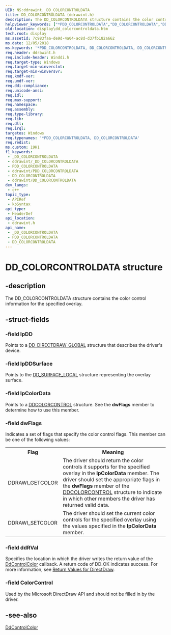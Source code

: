 ```yaml
---
UID: NS:ddrawint._DD_COLORCONTROLDATA
title: DD_COLORCONTROLDATA (ddrawint.h)
description: The DD_COLORCONTROLDATA structure contains the color control information for the specified overlay.
helpviewer_keywords: ["*PDD_COLORCONTROLDATA","DD_COLORCONTROLDATA","DD_COLORCONTROLDATA structure [Display Devices]","ddrawint/DD_COLORCONTROLDATA","ddstrcts_5bc6386d-437a-4fa7-b9ac-def03150b340.xml","display.dd_colorcontroldata"]
old-location: display\dd_colorcontroldata.htm
tech.root: display
ms.assetid: 7c983faa-de9d-4a04-ac8d-d37fb182a662
ms.date: 12/05/2018
ms.keywords: '*PDD_COLORCONTROLDATA, DD_COLORCONTROLDATA, DD_COLORCONTROLDATA structure [Display Devices], ddrawint/DD_COLORCONTROLDATA, ddstrcts_5bc6386d-437a-4fa7-b9ac-def03150b340.xml, display.dd_colorcontroldata'
req.header: ddrawint.h
req.include-header: Winddi.h
req.target-type: Windows
req.target-min-winverclnt: 
req.target-min-winversvr: 
req.kmdf-ver: 
req.umdf-ver: 
req.ddi-compliance: 
req.unicode-ansi: 
req.idl: 
req.max-support: 
req.namespace: 
req.assembly: 
req.type-library: 
req.lib: 
req.dll: 
req.irql: 
targetos: Windows
req.typenames: '*PDD_COLORCONTROLDATA, DD_COLORCONTROLDATA'
req.redist: 
ms.custom: 19H1
f1_keywords:
 - _DD_COLORCONTROLDATA
 - ddrawint/_DD_COLORCONTROLDATA
 - PDD_COLORCONTROLDATA
 - ddrawint/PDD_COLORCONTROLDATA
 - DD_COLORCONTROLDATA
 - ddrawint/DD_COLORCONTROLDATA
dev_langs:
 - c++
topic_type:
 - APIRef
 - kbSyntax
api_type:
 - HeaderDef
api_location:
 - ddrawint.h
api_name:
 - _DD_COLORCONTROLDATA
 - PDD_COLORCONTROLDATA
 - DD_COLORCONTROLDATA
---
```


# DD_COLORCONTROLDATA structure


## -description

The DD_COLORCONTROLDATA structure contains the color control information for the specified overlay.

## -struct-fields

### -field lpDD

Points to a <a href="/windows/desktop/api/ddrawint/ns-ddrawint-dd_directdraw_global">DD_DIRECTDRAW_GLOBAL</a> structure that describes the driver's device.

### -field lpDDSurface

Points to the <a href="/windows/desktop/api/ddrawint/ns-ddrawint-dd_surface_local">DD_SURFACE_LOCAL</a> structure representing the overlay surface.

### -field lpColorData

Points to a <a href="/previous-versions/windows/hardware/drivers/ff549237(v=vs.85)">DDCOLORCONTROL</a> structure. See the <b>dwFlags</b> member to determine how to use this member.

### -field dwFlags

Indicates a set of flags that specify the color control flags. This member can be one of the following values: 

<table>
<tr>
<th>Flag</th>
<th>Meaning</th>
</tr>
<tr>
<td>
DDRAWI_GETCOLOR

</td>
<td>
The driver should return the color controls it supports for the specified overlay in the <b>lpColorData</b> member. The driver should set the appropriate flags in the <b>dwFlags</b> member of the <a href="/previous-versions/windows/hardware/drivers/ff549237(v=vs.85)">DDCOLORCONTROL</a> structure to indicate in which other members the driver has returned valid data.

</td>
</tr>
<tr>
<td>
DDRAWI_SETCOLOR

</td>
<td>
The driver should set the current color controls for the specified overlay using the values specified in the <b>lpColorData</b> member.

</td>
</tr>
</table>

### -field ddRVal

Specifies the location in which the driver writes the return value of the <a href="/windows/desktop/api/ddrawint/nc-ddrawint-pdd_colorcb_colorcontrol">DdControlColor</a> callback. A return code of DD_OK indicates success. For more information, see <a href="/windows-hardware/drivers/display/return-values-for-directdraw">Return Values for DirectDraw</a>.

### -field ColorControl

Used by the Microsoft DirectDraw API and should not be filled in by the driver.

## -see-also

<a href="/windows/desktop/api/ddrawint/nc-ddrawint-pdd_colorcb_colorcontrol">DdControlColor</a>

